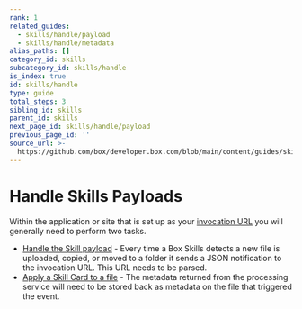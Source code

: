 ```yaml
---
rank: 1
related_guides:
  - skills/handle/payload
  - skills/handle/metadata
alias_paths: []
category_id: skills
subcategory_id: skills/handle
is_index: true
id: skills/handle
type: guide
total_steps: 3
sibling_id: skills
parent_id: skills
next_page_id: skills/handle/payload
previous_page_id: ''
source_url: >-
  https://github.com/box/developer.box.com/blob/main/content/guides/skills/handle/index.md
---
```

# Handle Skills Payloads

Within the application or site that is set up as your
[invocation URL](guide://skills/invocation-url) you will generally need to
perform two tasks.

* [Handle the Skill payload](guide://skills/handle/payload) - Every time a Box Skills detects a new file is uploaded, copied, or moved to a folder it sends a JSON notification to the invocation URL. This URL needs to be parsed.
* [Apply a Skill Card to a file](guide://skills/handle/metadata) - The metadata returned from the processing service will need to be stored back as metadata on the file that triggered the event.